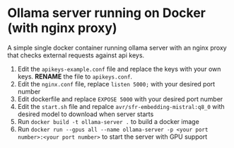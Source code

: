 # Ollama server running on Docker (with nginx proxy)

A simple single docker container running ollama server with an nginx proxy that checks external requests against api keys.

1. Edit the `apikeys-example.conf` file and replace the keys with your own keys. **RENAME** the file to `apikeys.conf`.
2. Edit the `nginx.conf` file, replace `listen 5000;` with your desired port number
3. Edit dockerfile and replace `EXPOSE 5000` with your desired port number
4. Edit the `start.sh` file and repalce `avr/sfr-embedding-mistral:q8_0` with desired model to download when server starts
5. Run `docker build -t ollama-server .` to build a docker image
6. Run `docker run --gpus all --name ollama-server -p <your port number>:<your port number>` to start the server with GPU support